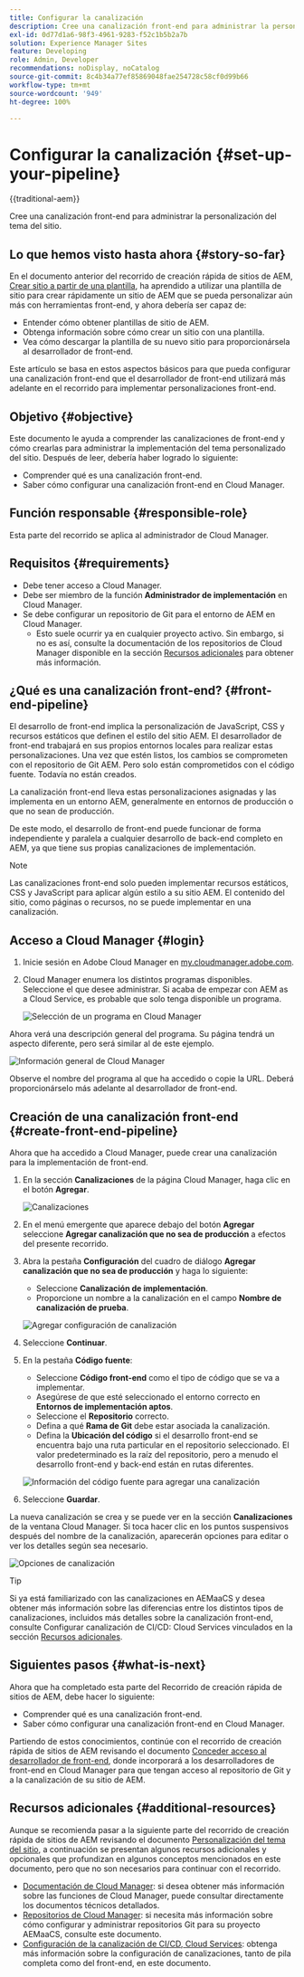 ```yaml
---
title: Configurar la canalización
description: Cree una canalización front-end para administrar la personalización del tema del sitio.
exl-id: 0d77d1a6-98f3-4961-9283-f52c1b5b2a7b
solution: Experience Manager Sites
feature: Developing
role: Admin, Developer
recommendations: noDisplay, noCatalog
source-git-commit: 8c4b34a77ef85869048fae254728c58cf0d99b66
workflow-type: tm+mt
source-wordcount: '949'
ht-degree: 100%

---
```



# Configurar la canalización {#set-up-your-pipeline}

{{traditional-aem}}

Cree una canalización front-end para administrar la personalización del tema del sitio.

## Lo que hemos visto hasta ahora {#story-so-far}

En el documento anterior del recorrido de creación rápida de sitios de AEM, [Crear sitio a partir de una plantilla](create-site.md), ha aprendido a utilizar una plantilla de sitio para crear rápidamente un sitio de AEM que se pueda personalizar aún más con herramientas front-end, y ahora debería ser capaz de:

* Entender cómo obtener plantillas de sitio de AEM.
* Obtenga información sobre cómo crear un sitio con una plantilla.
* Vea cómo descargar la plantilla de su nuevo sitio para proporcionársela al desarrollador de front-end.

Este artículo se basa en estos aspectos básicos para que pueda configurar una canalización front-end que el desarrollador de front-end utilizará más adelante en el recorrido para implementar personalizaciones front-end.

## Objetivo {#objective}

Este documento le ayuda a comprender las canalizaciones de front-end y cómo crearlas para administrar la implementación del tema personalizado del sitio. Después de leer, debería haber logrado lo siguiente:

* Comprender qué es una canalización front-end.
* Saber cómo configurar una canalización front-end en Cloud Manager.

## Función responsable {#responsible-role}

Esta parte del recorrido se aplica al administrador de Cloud Manager.

## Requisitos  {#requirements}

* Debe tener acceso a Cloud Manager.
* Debe ser miembro de la función **Administrador de implementación** en Cloud Manager.
* Se debe configurar un repositorio de Git para el entorno de AEM en Cloud Manager.
   * Esto suele ocurrir ya en cualquier proyecto activo. Sin embargo, si no es así, consulte la documentación de los repositorios de Cloud Manager disponible en la sección [Recursos adicionales](#additional-resources) para obtener más información.

## ¿Qué es una canalización front-end? {#front-end-pipeline}

El desarrollo de front-end implica la personalización de JavaScript, CSS y recursos estáticos que definen el estilo del sitio AEM. El desarrollador de front-end trabajará en sus propios entornos locales para realizar estas personalizaciones. Una vez que estén listos, los cambios se comprometen con el repositorio de Git AEM. Pero solo están comprometidos con el código fuente. Todavía no están creados.

La canalización front-end lleva estas personalizaciones asignadas y las implementa en un entorno AEM, generalmente en entornos de producción o que no sean de producción.

De este modo, el desarrollo de front-end puede funcionar de forma independiente y paralela a cualquier desarrollo de back-end completo en AEM, ya que tiene sus propias canalizaciones de implementación.

>[!NOTE]
>
>Las canalizaciones front-end solo pueden implementar recursos estáticos, CSS y JavaScript para aplicar algún estilo a su sitio AEM. El contenido del sitio, como páginas o recursos, no se puede implementar en una canalización.

## Acceso a Cloud Manager {#login}

1. Inicie sesión en Adobe Cloud Manager en [my.cloudmanager.adobe.com](https://my.cloudmanager.adobe.com/).

1. Cloud Manager enumera los distintos programas disponibles. Seleccione el que desee administrar. Si acaba de empezar con AEM as a Cloud Service, es probable que solo tenga disponible un programa.

   ![Selección de un programa en Cloud Manager](assets/cloud-manager-select-program.png)

Ahora verá una descripción general del programa. Su página tendrá un aspecto diferente, pero será similar al de este ejemplo.

![Información general de Cloud Manager](assets/cloud-manager-overview.png)

Observe el nombre del programa al que ha accedido o copie la URL. Deberá proporcionárselo más adelante al desarrollador de front-end.

## Creación de una canalización front-end {#create-front-end-pipeline}

Ahora que ha accedido a Cloud Manager, puede crear una canalización para la implementación de front-end.

1. En la sección **Canalizaciones** de la página Cloud Manager, haga clic en el botón **Agregar**.

   ![Canalizaciones](assets/pipelines-add.png)

1. En el menú emergente que aparece debajo del botón **Agregar** seleccione **Agregar canalización que no sea de producción** a efectos del presente recorrido.

1. Abra la pestaña **Configuración** del cuadro de diálogo **Agregar canalización que no sea de producción** y haga lo siguiente:
   * Seleccione **Canalización de implementación**.
   * Proporcione un nombre a la canalización en el campo **Nombre de canalización de prueba**.

   ![Agregar configuración de canalización](assets/add-pipeline-configuration.png)

1. Seleccione **Continuar**.

1. En la pestaña **Código fuente**:
   * Seleccione **Código front-end** como el tipo de código que se va a implementar.
   * Asegúrese de que esté seleccionado el entorno correcto en **Entornos de implementación aptos**.
   * Seleccione el **Repositorio** correcto.
   * Defina a qué **Rama de Git** debe estar asociada la canalización.
   * Defina la **Ubicación del código** si el desarrollo front-end se encuentra bajo una ruta particular en el repositorio seleccionado. El valor predeterminado es la raíz del repositorio, pero a menudo el desarrollo front-end y back-end están en rutas diferentes.

   ![Información del código fuente para agregar una canalización](assets/add-pipeline-source-code.png)

1. Seleccione **Guardar**.

La nueva canalización se crea y se puede ver en la sección **Canalizaciones** de la ventana Cloud Manager. Si toca hacer clic en los puntos suspensivos después del nombre de la canalización, aparecerán opciones para editar o ver los detalles según sea necesario.

![Opciones de canalización](assets/new-pipeline.png)

>[!TIP]
>
>Si ya está familiarizado con las canalizaciones en AEMaaCS y desea obtener más información sobre las diferencias entre los distintos tipos de canalizaciones, incluidos más detalles sobre la canalización front-end, consulte Configurar canalización de CI/CD: Cloud Services vinculados en la sección [Recursos adicionales](#additional-resources).

## Siguientes pasos {#what-is-next}

Ahora que ha completado esta parte del Recorrido de creación rápida de sitios de AEM, debe hacer lo siguiente:

* Comprender qué es una canalización front-end.
* Saber cómo configurar una canalización front-end en Cloud Manager.

Partiendo de estos conocimientos, continúe con el recorrido de creación rápida de sitios de AEM revisando el documento [Conceder acceso al desarrollador de front-end](grant-access.md), donde incorporará a los desarrolladores de front-end en Cloud Manager para que tengan acceso al repositorio de Git y a la canalización de su sitio de AEM.

## Recursos adicionales {#additional-resources}

Aunque se recomienda pasar a la siguiente parte del recorrido de creación rápida de sitios de AEM revisando el documento [Personalización del tema del sitio](customize-theme.md), a continuación se presentan algunos recursos adicionales y opcionales que profundizan en algunos conceptos mencionados en este documento, pero que no son necesarios para continuar con el recorrido.

* [Documentación de Cloud Manager](https://experienceleague.adobe.com/docs/experience-manager-cloud-service/onboarding/onboarding-concepts/cloud-manager-introduction.html?lang=es): si desea obtener más información sobre las funciones de Cloud Manager, puede consultar directamente los documentos técnicos detallados.
* [Repositorios de Cloud Manager](/help/implementing/cloud-manager/managing-code/managing-repositories.md): si necesita más información sobre cómo configurar y administrar repositorios Git para su proyecto AEMaaCS, consulte este documento.
* [Configuración de la canalización de CI/CD, Cloud Services](/help/implementing/cloud-manager/configuring-pipelines/introduction-ci-cd-pipelines.md): obtenga más información sobre la configuración de canalizaciones, tanto de pila completa como del front-end, en este documento.
